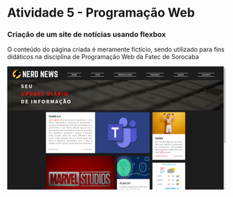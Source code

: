 # Atividade 5 - Programação Web

### Criação de um site de notícias usando flexbox

O conteúdo do página criada é meramente fictício, sendo utilizado para fins didáticos na disciplina de Programação Web da Fatec de Sorocaba

<img src="site.png" alt="print site"/>

